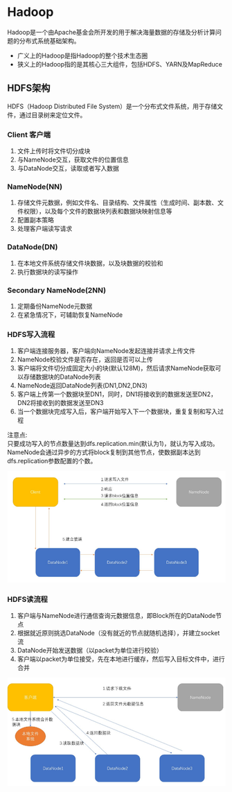 # Hadoop
Hadoop是一个由Apache基金会所开发的用于解决海量数据的存储及分析计算问题的分布式系统基础架构。

- 广义上的Hadoop是指Hadoop的整个技术生态圈
- 狭义上的Hadoop指的是其核心三大组件，包括HDFS、YARN及MapReduce

## HDFS架构
HDFS（Hadoop Distributed File System）是一个分布式文件系统，用于存储文件，通过目录树来定位文件。

### Client 客户端
1. 文件上传时将文件切分成块
2. 与NameNode交互，获取文件的位置信息
3. 与DataNode交互，读取或者写入数据

### NameNode(NN)
1. 存储文件元数据，例如文件名、目录结构、文件属性（生成时间、副本数、文件权限），以及每个文件的数据块列表和数据块映射信息等
2. 配置副本策略
3. 处理客户端读写请求

### DataNode(DN)
1. 在本地文件系统存储文件块数据，以及块数据的校验和
2. 执行数据块的读写操作

### Secondary NameNode(2NN)
1. 定期备份NameNode元数据
2. 在紧急情况下，可辅助恢复NameNode

### HDFS写入流程
1. 客户端连接服务器，客户端向NameNode发起连接并请求上传文件
2. NameNode校验文件是否存在，返回是否可以上传
3. 客户端将文件切分成固定大小的块(默认128M)，然后请求NameNode获取可以存储数据块的DataNode列表
4. NameNode返回DataNode列表(DN1,DN2,DN3)
5. 客户端上传第一个数据块至DN1，同时，DN1将接收到的数据发送至DN2，DN2将接收到的数据发送至DN3
6. 当一个数据块完成写入后，客户端开始写入下一个数据块，重复复制和写入过程

注意点:  
只要成功写入的节点数量达到dfs.replication.min(默认为1)，就认为写入成功。
NameNode会通过异步的方式将block复制到其他节点，使数据副本达到dfs.replication参数配置的个数。

![HDFS写流程](imgs/HDFS写流程.png)

### HDFS读流程

1. 客户端与NameNode进行通信查询元数据信息，即Block所在的DataNode节点
2. 根据就近原则挑选DataNode（没有就近的节点就随机选择），并建立socket流
3. DataNode开始发送数据（以packet为单位进行校验）
4. 客户端以packet为单位接受，先在本地进行缓存，然后写入目标文件中，进行合并

![HDFS读流程](imgs/HDFS读流程.png)
